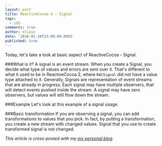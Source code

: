```yaml
---
layout: post
title: ReactiveCocoa 4 - Signal
tags:
  - iOS
comments: true
author: eliasz
date: '2016-01-28T23:00:00.000Z'
published: true
---
```


Today, let's take a look at basic aspect of ReactiveCocoa - Signal.

###What is it?
A signal is an event stream. When you create a Signal, you decide what type of values and errors are sent over it. That's different to what it used to be in ReactiveCocoa 2, where `RACSignal` did not have a value type attached to it. Generally, Signals are representation of event streams that are already in progress. Each signal may have multiple observers, that will detect events pushed inside the stream. A signal may have zero observers, but values will still flow down the stream.

###Example
Let's look at this example of a signal usage.

<script src="https://gist.github.com/Eluss/81de173bf0d6987656e9.js"></script>


###Basic transformation
If you are observing a signal, you can add transformations to values that you pick. In fact, by putting a transformation, you create a new stream with changed values. Signal that you use to create transformed signal is not changed.

<script src="https://gist.github.com/Eluss/e723290d5c47a5c047b5.js"></script>


*This article is cross-posted with my [my personal blog](http://eluss.github.io/).*
